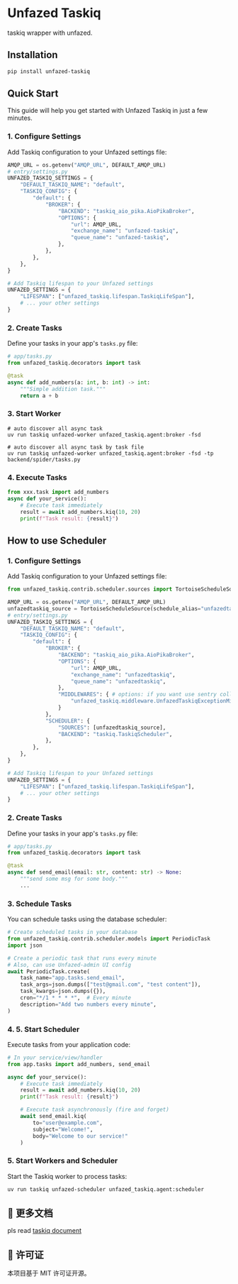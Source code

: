 # Unfazed Taskiq

taskiq wrapper with unfazed.

## Installation

```bash
pip install unfazed-taskiq
```

## Quick Start

This guide will help you get started with Unfazed Taskiq in just a few minutes.

### 1. Configure Settings

Add Taskiq configuration to your Unfazed settings file:

```python
AMQP_URL = os.getenv("AMQP_URL", DEFAULT_AMQP_URL)
# entry/settings.py
UNFAZED_TASKIQ_SETTINGS = {
    "DEFAULT_TASKIQ_NAME": "default",
    "TASKIQ_CONFIG": {
        "default": {
            "BROKER": {
                "BACKEND": "taskiq_aio_pika.AioPikaBroker",
                "OPTIONS": {
                    "url": AMQP_URL,
                    "exchange_name": "unfazed-taskiq",
                    "queue_name": "unfazed-taskiq",
                },
            },
        },
    },
}

# Add Taskiq lifespan to your Unfazed settings
UNFAZED_SETTINGS = {
    "LIFESPAN": ["unfazed_taskiq.lifespan.TaskiqLifeSpan"],
    # ... your other settings
}
```

### 2. Create Tasks

Define your tasks in your app's `tasks.py` file:

```python
# app/tasks.py
from unfazed_taskiq.decorators import task

@task
async def add_numbers(a: int, b: int) -> int:
    """Simple addition task."""
    return a + b
```

### 3. Start Worker

```shell
# auto discover all async task
uv run taskiq unfazed-worker unfazed_taskiq.agent:broker -fsd

# auto discover all async task by task file
uv run taskiq unfazed-worker unfazed_taskiq.agent:broker -fsd -tp backend/spider/tasks.py
```

### 4. Execute Tasks

```python
from xxx.task import add_numbers
async def your_service():
    # Execute task immediately
    result = await add_numbers.kiq(10, 20)
    print(f"Task result: {result}")
```

## How to use Scheduler

### 1. Configure Settings

Add Taskiq configuration to your Unfazed settings file:

```python
from unfazed_taskiq.contrib.scheduler.sources import TortoiseScheduleSource

AMQP_URL = os.getenv("AMQP_URL", DEFAULT_AMQP_URL)
unfazedtaskiq_source = TortoiseScheduleSource(schedule_alias="unfazedtaskiq")
# entry/settings.py
UNFAZED_TASKIQ_SETTINGS = {
    "DEFAULT_TASKIQ_NAME": "default",
    "TASKIQ_CONFIG": {
        "default": {
            "BROKER": {
                "BACKEND": "taskiq_aio_pika.AioPikaBroker",
                "OPTIONS": {
                    "url": AMQP_URL,
                    "exchange_name": "unfazedtaskiq",
                    "queue_name": "unfazedtaskiq",
                },
                "MIDDLEWARES": { # options: if you want use sentry collect error
                    "unfazed_taskiq.middleware.UnfazedTaskiqExceptionMiddleware"
                }
            },
            "SCHEDULER": {
                "SOURCES": [unfazedtaskiq_source],
                "BACKEND": "taskiq.TaskiqScheduler",
            },
        },
    },
}

# Add Taskiq lifespan to your Unfazed settings
UNFAZED_SETTINGS = {
    "LIFESPAN": ["unfazed_taskiq.lifespan.TaskiqLifeSpan"],
    # ... your other settings
}
```

### 2. Create Tasks

Define your tasks in your app's `tasks.py` file:

```python
# app/tasks.py
from unfazed_taskiq.decorators import task

@task
async def send_email(email: str, content: str) -> None:
    """send some msg for some body."""
    ...

```

### 3. Schedule Tasks

You can schedule tasks using the database scheduler:

```python
# Create scheduled tasks in your database
from unfazed_taskiq.contrib.scheduler.models import PeriodicTask
import json

# Create a periodic task that runs every minute
# Also, can use Unfazed-admin UI config
await PeriodicTask.create(
    task_name="app.tasks.send_email",
    task_args=json.dumps(["test@gmail.com", "test content"]),
    task_kwargs=json.dumps({}),
    cron="*/1 * * * *",  # Every minute
    description="Add two numbers every minute",
)
```

### 4. 5. Start Scheduler

Execute tasks from your application code:

```python
# In your service/view/handler
from app.tasks import add_numbers, send_email

async def your_service():
    # Execute task immediately
    result = await add_numbers.kiq(10, 20)
    print(f"Task result: {result}")

    # Execute task asynchronously (fire and forget)
    await send_email.kiq(
        to="user@example.com",
        subject="Welcome!",
        body="Welcome to our service!"
    )
```

### 5. Start Workers and Scheduler

Start the Taskiq worker to process tasks:

```bash
uv run taskiq unfazed-scheduler unfazed_taskiq.agent:scheduler
```

## 📖 更多文档

pls read [taskiq document](https://taskiq-python.github.io/guide/)

## 📄 许可证

本项目基于 MIT 许可证开源。
